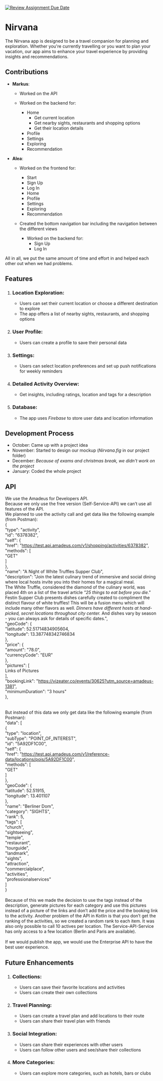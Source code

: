 [![Review Assignment Due Date](https://classroom.github.com/assets/deadline-readme-button-24ddc0f5d75046c5622901739e7c5dd533143b0c8e959d652212380cedb1ea36.svg)](https://classroom.github.com/a/_Od3b_Hk)


# **Nirvana**

The Nirvana app is designed to be a travel companion for planning and exploration. Whether you're currently travelling or you want to plan your vacation, our app aims to enhance your travel experience by providing insights and recommendations.


## Contributions

* **Markus**:
   * Worked on the API
  
   * Worked on the backend for:
     * Home
       * Get current location
       * Get nearby sights, restaurants and shopping options
       * Get their location details
     * Profile 
     * Settings
     * Exploring
     * Recommendation

* **Alea**:
   * Worked on the frontend for:
     * Start
     * Sign Up
     * Log In
     * Home
     * Profile
     * Settings
     * Exploring
     * Recommendation
     
   * Created the bottom navigation bar including the navigation between the different views
     
     * Worked on the backend for:
       * Sign Up
       * Log In

All in all, we put the same amount of time and effort in and helped each other out when we had problems.


## Features

1. ### Location Exploration:
   * Users can set their current location or choose a different destination to explore
   * The app offers a list of nearby sights, restaurants, and shopping options

2. ### User Profile:
   * Users can create a profile to save their personal data

3. ### Settings:
    * Users can select location preferences and set up push notifications for weekly reminders

4. ### Detailed Activity Overview:
   * Get insights, including ratings, location and tags for a description

5. ### Database:
   * The app uses _Firebase_ to store user data and location information


## Development Process

* October: Came up with a project idea
* November: Started to design our mockup (_Nirvana.fig_ in our project folder)
* December: _Because of exams and christmas break, we didn't work on the project_
* January: Coded the whole project


## API
We use the Amadeus for Developers API. <br>
Because we only use the free version (Self-Service-API) we can’t use all features of the API. <br>
We planned to use the activity call and get data like the following example (from Postman): <br>
    { <br>
        "type": "activity", <br>
        "id": "6378382", <br>
        "self": { <br>
            "href": "https://test.api.amadeus.com/v1/shopping/activities/6378382", <br>
            "methods": [ <br>
                "GET" <br>
            ] <br>
        }, <br>
        "name": "A Night of White Truffles Supper Club", <br>
        "description": "Join the latest culinary trend of immersive and social dining where local hosts invite you into their homes for a magical meal.<br>The White Truffle, considered the diamond of the culinary world, was placed 4th on a list of the travel article _"25 things to eat before you die."_ Festin Supper Club presents dishes carefully created to compliment the distinct flavour of white truffles! This will be a fusion menu which will include many other flavors as well. *Dinners have different hosts at hand-picked, secret locations throughout city center.* And dishes vary by season - you can always ask for details of specific dates.", <br>
        "geoCode": { <br>
            "latitude": 52.51714834905604, <br>
            "longitude": 13.387748342746834 <br>
        }, <br>
        "price": { <br>
            "amount": "78.0", <br>
            "currencyCode": "EUR" <br>
        }, <br>
        "pictures": [ <br>
            Links of Pictures <br>
        ], <br>
        "bookingLink": "https://vizeater.co/events/30625?utm_source=amadeus-1381", <br>
        "minimumDuration": "3 hours" <br>
    }, <br>
<br><br>
But instead of this data we only get data like the following example (from Postman):<br>
    "data": [ <br>
        { <br>
            "type": "location", <br>
            "subType": "POINT_OF_INTEREST", <br>
            "id": "5A92DF1C00", <br>
            "self": { <br>
                "href": "https://test.api.amadeus.com/v1/reference-data/locations/pois/5A92DF1C00", <br>
                "methods": [ <br>
                    "GET" <br>
                ] <br>
            }, <br>
            "geoCode": { <br>
                "latitude": 52.51915, <br>
                "longitude": 13.401107 <br>
            }, <br>
            "name": "Berliner Dom", <br>
            "category": "SIGHTS", <br>
            "rank": 5, <br>
            "tags": [ <br>
                "church", <br>
                "sightseeing", <br>
                "temple", <br>
                "restaurant", <br>
                "tourguide", <br>
                "landmark", <br>
                "sights", <br>
                "attraction", <br>
                "commercialplace", <br>
                "activities", <br>
                "professionalservices" <br>
            ] <br>
        } <br>
<br>
Because of this we made the decision to use the tags instead of the description, generate pictures for each category and use this pictures instead of a picture of the links and don’t add the price and the booking link to the activity. Another problem of the API in Kotlin is that you don’t get the ranking of the activities, so we created a random rank to each item. It was also only possible to call 10 actives per location. The Service-API-Service has only access to a few location (Berlin and Paris are available).<br>
<br>
If we would publish the app, we would use the Enterprise API to have the best user experience.



## Future Enhancements

1. ### Collections:
   * Users can save their favorite locations and activities
   * Users can create their own collections

2. ### Travel Planning:
    * Users can create a travel plan and add locations to their route
    * Users can share their travel plan with friends

3. ### Social Integration:
   * Users can share their experiences with other users
   * Users can follow other users and see/share their collections

4. ### More Categories:
   * Users can explore more categories, such as hotels, bars or clubs
